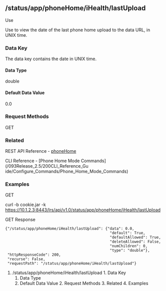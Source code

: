 ## /status/app/phoneHome/iHealth/lastUpload

Use

Use to view the date of the last phone home upload to the data URL, in UNIX
time.

### Data Key

The data key contains the date in UNIX time.

#### Data Type

double

#### Default Data Value

0.0

### Request Methods

GET

### Related

REST API Reference -
[phoneHome](/093Release_2.5/250REST_API_Reference_Guide/config/phoneHome)

CLI Reference - [Phone Home Mode Commands](/093Release_2.5/200CLI_Reference_Gu
ide/Configure_Commands/Phone_Home_Mode_Commands)

### Examples

GET

curl -b cookie.jar -k
https://10.1.2.3:8443/lrs/api/v1.0/status/app/phoneHome/iHealth/lastUpload

GET Response

    
    {"/status/app/phoneHome/iHealth/lastUpload": {"data": 0.0,
                                                   "default": True,
                                                   "defaultAllowed": True,
                                                   "deleteAllowed": False,
                                                   "numChildren": 0,
                                                   "type": "double"},
     "httpResponseCode": 200,
     "recurse": False,
     "requestPath": "/status/app/phoneHome/iHealth/lastUpload"}
    

  1. /status/app/phoneHome/iHealth/lastUpload
    1. Data Key
      1. Data Type
      2. Default Data Value
    2. Request Methods
    3. Related
    4. Examples


